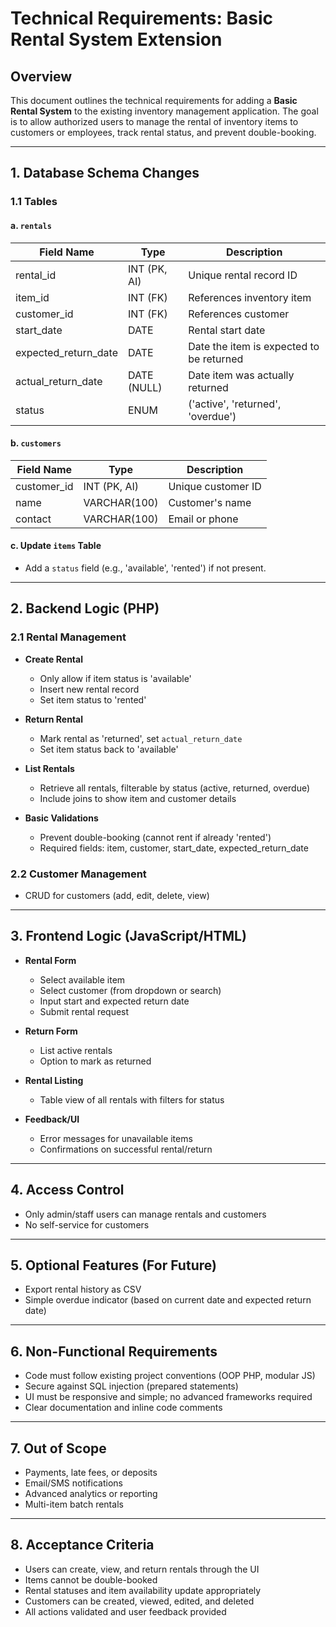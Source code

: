 # Technical Requirements: Basic Rental System Extension

## Overview

This document outlines the technical requirements for adding a **Basic Rental System** to the existing inventory management application. The goal is to allow authorized users to manage the rental of inventory items to customers or employees, track rental status, and prevent double-booking.

---

## 1. Database Schema Changes

### 1.1 Tables

#### a. `rentals`
| Field Name           | Type          | Description                                 |
|----------------------|---------------|---------------------------------------------|
| rental_id            | INT (PK, AI)  | Unique rental record ID                     |
| item_id              | INT (FK)      | References inventory item                   |
| customer_id          | INT (FK)      | References customer                         |
| start_date           | DATE          | Rental start date                           |
| expected_return_date | DATE          | Date the item is expected to be returned    |
| actual_return_date   | DATE (NULL)   | Date item was actually returned             |
| status               | ENUM          | ('active', 'returned', 'overdue')           |

#### b. `customers`
| Field Name | Type         | Description             |
|------------|--------------|-------------------------|
| customer_id| INT (PK, AI) | Unique customer ID      |
| name       | VARCHAR(100) | Customer's name         |
| contact    | VARCHAR(100) | Email or phone          |

#### c. Update `items` Table
- Add a `status` field (e.g., 'available', 'rented') if not present.

---

## 2. Backend Logic (PHP)

### 2.1 Rental Management

- **Create Rental**
  - Only allow if item status is 'available'
  - Insert new rental record
  - Set item status to 'rented'

- **Return Rental**
  - Mark rental as 'returned', set `actual_return_date`
  - Set item status back to 'available'

- **List Rentals**
  - Retrieve all rentals, filterable by status (active, returned, overdue)
  - Include joins to show item and customer details

- **Basic Validations**
  - Prevent double-booking (cannot rent if already 'rented')
  - Required fields: item, customer, start_date, expected_return_date

### 2.2 Customer Management

- CRUD for customers (add, edit, delete, view)

---

## 3. Frontend Logic (JavaScript/HTML)

- **Rental Form**
  - Select available item
  - Select customer (from dropdown or search)
  - Input start and expected return date
  - Submit rental request

- **Return Form**
  - List active rentals
  - Option to mark as returned

- **Rental Listing**
  - Table view of all rentals with filters for status

- **Feedback/UI**
  - Error messages for unavailable items
  - Confirmations on successful rental/return

---

## 4. Access Control

- Only admin/staff users can manage rentals and customers
- No self-service for customers

---

## 5. Optional Features (For Future)

- Export rental history as CSV
- Simple overdue indicator (based on current date and expected return date)

---

## 6. Non-Functional Requirements

- Code must follow existing project conventions (OOP PHP, modular JS)
- Secure against SQL injection (prepared statements)
- UI must be responsive and simple; no advanced frameworks required
- Clear documentation and inline code comments

---

## 7. Out of Scope

- Payments, late fees, or deposits
- Email/SMS notifications
- Advanced analytics or reporting
- Multi-item batch rentals

---

## 8. Acceptance Criteria

- Users can create, view, and return rentals through the UI
- Items cannot be double-booked
- Rental statuses and item availability update appropriately
- Customers can be created, viewed, edited, and deleted
- All actions validated and user feedback provided
